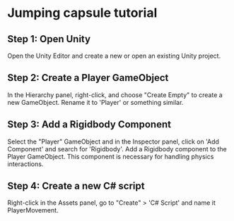 # Jumping capsule tutorial

## Step 1: Open Unity

Open the Unity Editor and create a new or open an existing Unity project.

## Step 2: Create a Player GameObject

In the Hierarchy panel, right-click, and choose "Create Empty" to create a new GameObject. Rename it to 'Player' or something similar.

## Step 3: Add a Rigidbody Component

Select the "Player" GameObject and in the Inspector panel, click on 'Add Component' and search for 'Rigidbody'. Add a Rigidbody component to the Player GameObject. This component is necessary for handling physics interactions.

## Step 4: Create a new C# script

Right-click in the Assets panel, go to "Create" > 'C# Script' and name it PlayerMovement.


